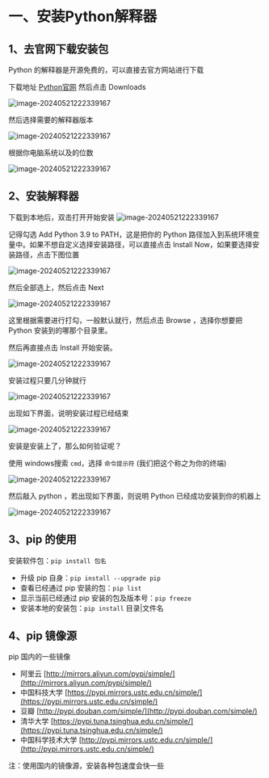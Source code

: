 # 一、安装Python解释器

## 1、去官网下载安装包
<p>Python 的解释器是开源免费的，可以直接去官方网站进行下载</p>


下载地址 [Python官网](https://www.python.org/ ) 然后点击 Downloads

![image-20240521222339167](/public/assets/python%E5%9F%BA%E7%A1%80/py%E5%AE%89%E8%A3%85/01.png)

然后选择需要的解释器版本

![image-20240521222339167](/public/assets/python%E5%9F%BA%E7%A1%80/py%E5%AE%89%E8%A3%85/02.png)

根据你电脑系统以及的位数

![image-20240521222339167](/public/assets/python%E5%9F%BA%E7%A1%80/py%E5%AE%89%E8%A3%85/03.png)

## 2、安装解释器

下载到本地后，双击打开开始安装
![image-20240521222339167](/public/assets/python%E5%9F%BA%E7%A1%80/py%E5%AE%89%E8%A3%85/04.png)

<p>记得勾选 Add Python 3.9 to PATH，这是把你的 Python 路径加入到系统环境变量中。如果不想自定义选择安装路径，可以直接点击 Install Now，如果要选择安装路径，点击下图位置</p>

![image-20240521222339167](/public/assets/python%E5%9F%BA%E7%A1%80/py%E5%AE%89%E8%A3%85/05.png)

然后全部选上，然后点击 Next

![image-20240521222339167](/public/assets/python%E5%9F%BA%E7%A1%80/py%E5%AE%89%E8%A3%85/06.png)

<P>这里根据需要进行打勾，一般默认就行，然后点击 Browse ，选择你想要把 Python 安装到的哪那个目录里。</P>

<p>然后再直接点击 Install 开始安装。</p>

![image-20240521222339167](/public/assets/python%E5%9F%BA%E7%A1%80/py%E5%AE%89%E8%A3%85/07.png)

安装过程只要几分钟就行

![image-20240521222339167](/public/assets/python%E5%9F%BA%E7%A1%80/py%E5%AE%89%E8%A3%85/08.png)


出现如下界面，说明安装过程已经结束

![image-20240521222339167](/public/assets/python%E5%9F%BA%E7%A1%80/py%E5%AE%89%E8%A3%85/09.png)

<p>安装是安装上了，那么如何验证呢？</p>


使用 windows搜索 `cmd`，选择 `命令提示符` (我们把这个称之为你的终端)

![image-20240521222339167](/public/assets/python%E5%9F%BA%E7%A1%80/py%E5%AE%89%E8%A3%85/10.png)

然后敲入 python ，若出现如下界面，则说明 Python 已经成功安装到你的机器上

![image-20240521222339167](/public/assets/python%E5%9F%BA%E7%A1%80/py%E5%AE%89%E8%A3%85/11.png)

## 3、pip 的使用
安装软件包：`pip install 包名`


- 升级 pip 自身：`pip install --upgrade pip`
- 查看已经通过 pip 安装的包：`pip list`
- 显示当前已经通过 pip 安装的包及版本号：`pip freeze`
- 安装本地的安装包：`pip install` 目录|文件名

##  4、pip 镜像源

pip 国内的一些镜像

- 阿里云 [http://mirrors.aliyun.com/pypi/simple/](http://mirrors.aliyun.com/pypi/simple/) 
- 中国科技大学 [https://pypi.mirrors.ustc.edu.cn/simple/](https://pypi.mirrors.ustc.edu.cn/simple/) 
- 豆瓣 [http://pypi.douban.com/simple/](http://pypi.douban.com/simple/) 
- 清华大学 [https://pypi.tuna.tsinghua.edu.cn/simple/](https://pypi.tuna.tsinghua.edu.cn/simple/) 
- 中国科学技术大学 [http://pypi.mirrors.ustc.edu.cn/simple/](http://pypi.mirrors.ustc.edu.cn/simple/) 

注：使用国内的镜像源，安装各种包速度会快一些
